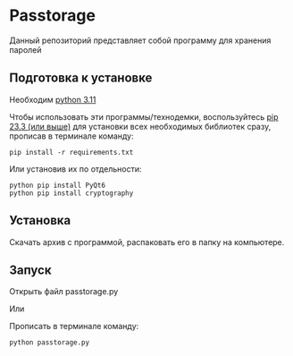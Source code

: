 # Passtorage
Данный репозиторий представляет собой программу для хранения паролей
## Подготовка к установке

Необходим [python 3.11]([https://www.python.org/downloads/release/python-31010/](https://www.python.org/downloads/release/python-3116/))

Чтобы использовать эти программы/технодемки, воспользуйтесь [pip 23.3 (или выше)](http://www.pip-installer.org/en/latest/) для установки всех необходимых библиотек сразу, прописав в терминале команду:

```
pip install -r requirements.txt
```

Или установив их по отдельности:
```
python pip install PyQt6
python pip install cryptography
```


## Установка
Скачать архив с программой, распаковать его в папку на компьютере.

## Запуск

Открыть файл passtorage.py

Или

Прописать в терминале команду:
```
python passtorage.py
```
